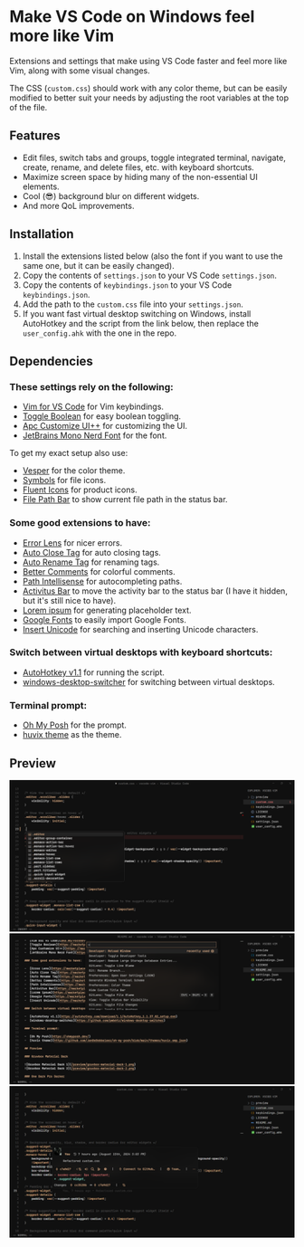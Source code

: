 # Make VS Code on Windows feel more like Vim

Extensions and settings that make using VS Code faster and feel more like Vim, along with some visual changes.

The CSS (`custom.css`) should work with any color theme, but can be easily modified to better suit your needs by adjusting the root variables at the top of the file.

## Features

-  Edit files, switch tabs and groups, toggle integrated terminal, navigate, create, rename, and delete files, etc. with keyboard shortcuts.
-  Maximize screen space by hiding many of the non-essential UI elements.
-  Cool (😎) background blur on different widgets.
-  And more QoL improvements.

## Installation

1. Install the extensions listed below (also the font if you want to use the same one, but it can be easily changed).
2. Copy the contents of `settings.json` to your VS Code `settings.json`.
3. Copy the contents of `keybindings.json` to your VS Code `keybindings.json`.
4. Add the path to the `custom.css` file into your `settings.json`.
5. If you want fast virtual desktop switching on Windows, install AutoHotkey and the script from the link below, then replace the `user_config.ahk` with the one in the repo.

## Dependencies

### These settings rely on the following:

-  [Vim for VS Code](aka.ms/vscodevim) for Vim keybindings.
-  [Toggle Boolean](https://marketplace.visualstudio.com/items?itemName=silesky.toggle-boolean) for easy boolean toggling.
-  [Apc Customize UI++](https://marketplace.visualstudio.com/items?itemName=drcika.apc-extension) for customizing the UI.
-  [JetBrains Mono Nerd Font](https://www.nerdfonts.com/font-downloads) for the font.

To get my exact setup also use:

-  [Vesper](https://marketplace.visualstudio.com/items?itemName=raunofreiberg.vesper) for the color theme.
-  [Symbols](https://marketplace.visualstudio.com/items?itemName=miguelsolorio.symbols) for file icons.
-  [Fluent Icons](https://marketplace.visualstudio.com/items?itemName=miguelsolorio.fluent-icons) for product icons.
-  [File Path Bar](https://marketplace.visualstudio.com/items?itemName=wraith13.file-path-bar) to show current file path in the status bar.

### Some good extensions to have:

-  [Error Lens](https://marketplace.visualstudio.com/items?itemName=usernamehw.errorlens) for nicer errors.
-  [Auto Close Tag](https://marketplace.visualstudio.com/items?itemName=formulahendry.auto-close-tag) for auto closing tags.
-  [Auto Rename Tag](https://marketplace.visualstudio.com/items?itemName=formulahendry.auto-rename-tag) for renaming tags.
-  [Better Comments](https://marketplace.visualstudio.com/items?itemName=aaron-bond.better-comments) for colorful comments.
-  [Path Intellisense](https://marketplace.visualstudio.com/items?itemName=christian-kohler.path-intellisense) for autocompleting paths.
-  [Activitus Bar](https://marketplace.visualstudio.com/items?itemName=Gruntfuggly.activitusbar) to move the activity bar to the status bar (I have it hidden, but it's still nice to have).
-  [Lorem ipsum](https://marketplace.visualstudio.com/items?itemName=Tyriar.lorem-ipsum) for generating placeholder text.
-  [Google Fonts](https://marketplace.visualstudio.com/items?itemName=lior-chamla.google-fonts) to easily import Google Fonts.
-  [Insert Unicode](https://marketplace.visualstudio.com/items?itemName=brunnerh.insert-unicode) for searching and inserting Unicode characters.

### Switch between virtual desktops with keyboard shortcuts:

-  [AutoHotkey v1.1](https://autohotkey.com/download/1.1/AutoHotkey_1.1.37.02_setup.exe) for running the script.
-  [windows-desktop-switcher](https://github.com/pmb6tz/windows-desktop-switcher) for switching between virtual desktops.

### Terminal prompt:

-  [Oh My Posh](https://ohmyposh.dev/) for the prompt.
-  [huvix theme](https://github.com/JanDeDobbeleer/oh-my-posh/blob/main/themes/huvix.omp.json) as the theme.

## Preview

![vesper-1](/preview/vesper-1.png)
![vesper-2](/preview/vesper-2.png)
![vesper-3](/preview/vesper-3.png)

